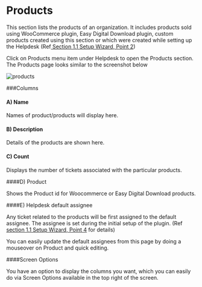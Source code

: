 # Products

This section lists the products of an organization. It includes products sold using WooCommerce plugin, Easy Digital Download plugin, custom products created using this section or which were created while setting up the Helpdesk (Ref[ Section 1.1 Setup Wizard, Point 2](http://docs.rtcamp.com/rtbiz/helpdesk/admin/setup.html#2-connect-store))

Click on Products menu item under Helpdesk to open the Products section. The Products page looks similar to the screenshot below

![products](https://cloud.githubusercontent.com/assets/8191145/8355746/a04b8a14-1b6e-11e5-8d14-14d885ce4b05.png)

###Columns

#### A) Name

Names of product/products will display here.

#### B) Description

Details of the products are shown here.

#### C) Count

Displays the number of tickets associated with the particular products.

####D) Product

Shows the Product id for Woocommerce or Easy Digital Download products.

####E) Helpdesk default assignee

Any ticket related to the products will be first assigned to the default assignee. The assignee is set during the initial setup of the plugin. (Ref [section 1.1 Setup Wizard, Point 4](http://docs.rtcamp.com/rtbiz/helpdesk/admin/setup.html#4-set-assignee) for details)

You can easily update the default assignees from this page by doing a mouseover on Product and quick editing.


####Screen Options

You have an option to display the columns you want, which you can easily do via Screen Options available in the top right of the screen.





